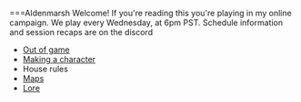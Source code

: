 ===Aldenmarsh
Welcome! If you're reading this you're playing in my online campaign. We play every Wednesday, at 6pm PST. Schedule information and session recaps are on the discord

- [Out of game](about.md)
- [Making a character](build.md)
- House rules
- [Maps](maps.md)
- [Lore](lore.md)
